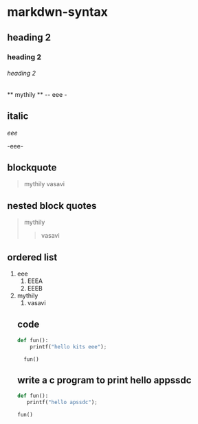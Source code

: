 # markdwn-syntax
## heading 2
### heading 2
###### heading 2
** mythily **
-- eee -
## italic
*eee*

-eee-
## blockquote
>mythily
>vasavi
## nested block quotes
>mythily
>>vasavi
## ordered list
1. eee
    1. EEEA
    2. EEEB
 2. mythily
    1. vasavi
    ## code
    ```python
    def fun():
        printf("hello kits eee");
    ```
    ```
      fun()
     ```
     ## write  a c program to print hello appssdc
     ```python
     def fun():
        printf("hello apssdc");
      ```
      ```
      fun()
      ```
     
    
    
